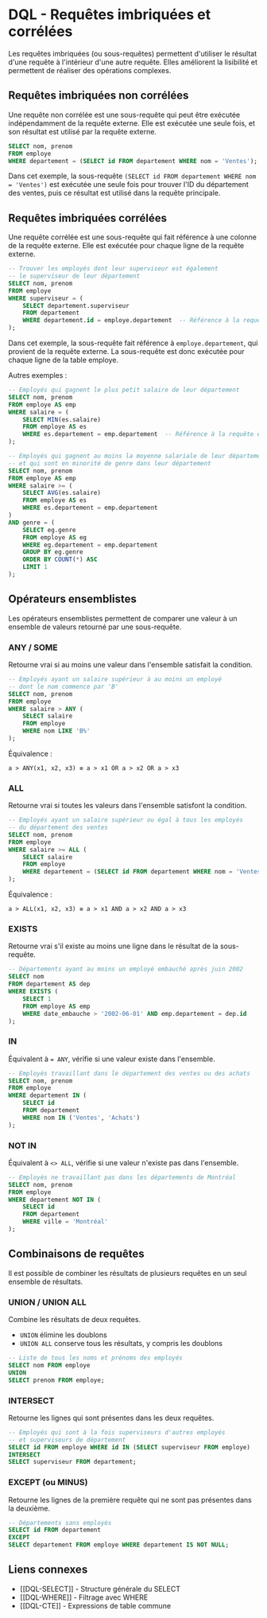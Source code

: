 # DQL - Requêtes imbriquées et corrélées

Les requêtes imbriquées (ou sous-requêtes) permettent d'utiliser le résultat d'une requête à l'intérieur d'une autre requête. Elles améliorent la lisibilité et permettent de réaliser des opérations complexes.

## Requêtes imbriquées non corrélées

Une requête non corrélée est une sous-requête qui peut être exécutée indépendamment de la requête externe. Elle est exécutée une seule fois, et son résultat est utilisé par la requête externe.

```sql
SELECT nom, prenom
FROM employe
WHERE departement = (SELECT id FROM departement WHERE nom = 'Ventes');
```

Dans cet exemple, la sous-requête `(SELECT id FROM departement WHERE nom = 'Ventes')` est exécutée une seule fois pour trouver l'ID du département des ventes, puis ce résultat est utilisé dans la requête principale.

## Requêtes imbriquées corrélées

Une requête corrélée est une sous-requête qui fait référence à une colonne de la requête externe. Elle est exécutée pour chaque ligne de la requête externe.

```sql
-- Trouver les employés dont leur superviseur est également
-- le superviseur de leur département
SELECT nom, prenom
FROM employe
WHERE superviseur = (
    SELECT departement.superviseur
    FROM departement
    WHERE departement.id = employe.departement  -- Référence à la requête externe
);
```

Dans cet exemple, la sous-requête fait référence à `employe.departement`, qui provient de la requête externe. La sous-requête est donc exécutée pour chaque ligne de la table employe.

Autres exemples :

```sql
-- Employés qui gagnent le plus petit salaire de leur département
SELECT nom, prenom
FROM employe AS emp
WHERE salaire = (
    SELECT MIN(es.salaire)
    FROM employe AS es
    WHERE es.departement = emp.departement  -- Référence à la requête externe
);

-- Employés qui gagnent au moins la moyenne salariale de leur département
-- et qui sont en minorité de genre dans leur département
SELECT nom, prenom
FROM employe AS emp
WHERE salaire >= (
    SELECT AVG(es.salaire)
    FROM employe AS es
    WHERE es.departement = emp.departement
)
AND genre = (
    SELECT eg.genre
    FROM employe AS eg
    WHERE eg.departement = emp.departement
    GROUP BY eg.genre
    ORDER BY COUNT(*) ASC
    LIMIT 1
);
```

## Opérateurs ensemblistes

Les opérateurs ensemblistes permettent de comparer une valeur à un ensemble de valeurs retourné par une sous-requête.

### ANY / SOME

Retourne vrai si au moins une valeur dans l'ensemble satisfait la condition.

```sql
-- Employés ayant un salaire supérieur à au moins un employé
-- dont le nom commence par 'B'
SELECT nom, prenom
FROM employe
WHERE salaire > ANY (
    SELECT salaire
    FROM employe
    WHERE nom LIKE 'B%'
);
```

Équivalence :
```
a > ANY(x1, x2, x3) ≡ a > x1 OR a > x2 OR a > x3
```

### ALL

Retourne vrai si toutes les valeurs dans l'ensemble satisfont la condition.

```sql
-- Employés ayant un salaire supérieur ou égal à tous les employés
-- du département des ventes
SELECT nom, prenom
FROM employe
WHERE salaire >= ALL (
    SELECT salaire
    FROM employe
    WHERE departement = (SELECT id FROM departement WHERE nom = 'Ventes')
);
```

Équivalence :
```
a > ALL(x1, x2, x3) ≡ a > x1 AND a > x2 AND a > x3
```

### EXISTS

Retourne vrai s'il existe au moins une ligne dans le résultat de la sous-requête.

```sql
-- Départements ayant au moins un employé embauché après juin 2002
SELECT nom
FROM departement AS dep
WHERE EXISTS (
    SELECT 1
    FROM employe AS emp
    WHERE date_embauche > '2002-06-01' AND emp.departement = dep.id
);
```

### IN

Équivalent à `= ANY`, vérifie si une valeur existe dans l'ensemble.

```sql
-- Employés travaillant dans le département des ventes ou des achats
SELECT nom, prenom
FROM employe
WHERE departement IN (
    SELECT id
    FROM departement
    WHERE nom IN ('Ventes', 'Achats')
);
```

### NOT IN

Équivalent à `<> ALL`, vérifie si une valeur n'existe pas dans l'ensemble.

```sql
-- Employés ne travaillant pas dans les départements de Montréal
SELECT nom, prenom
FROM employe
WHERE departement NOT IN (
    SELECT id
    FROM departement
    WHERE ville = 'Montréal'
);
```

## Combinaisons de requêtes

Il est possible de combiner les résultats de plusieurs requêtes en un seul ensemble de résultats.

### UNION / UNION ALL

Combine les résultats de deux requêtes.
- `UNION` élimine les doublons
- `UNION ALL` conserve tous les résultats, y compris les doublons

```sql
-- Liste de tous les noms et prénoms des employés
SELECT nom FROM employe
UNION
SELECT prenom FROM employe;
```

### INTERSECT

Retourne les lignes qui sont présentes dans les deux requêtes.

```sql
-- Employés qui sont à la fois superviseurs d'autres employés
-- et superviseurs de département
SELECT id FROM employe WHERE id IN (SELECT superviseur FROM employe)
INTERSECT
SELECT superviseur FROM departement;
```

### EXCEPT (ou MINUS)

Retourne les lignes de la première requête qui ne sont pas présentes dans la deuxième.

```sql
-- Départements sans employés
SELECT id FROM departement
EXCEPT
SELECT departement FROM employe WHERE departement IS NOT NULL;
```

## Liens connexes
- [[DQL-SELECT]] - Structure générale du SELECT
- [[DQL-WHERE]] - Filtrage avec WHERE
- [[DQL-CTE]] - Expressions de table commune